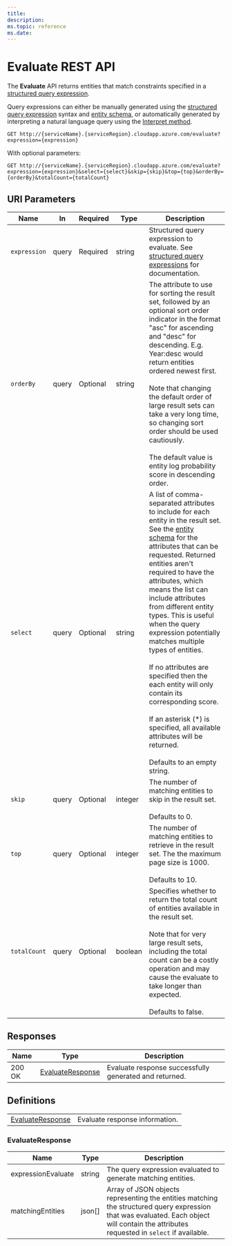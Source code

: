 ```yaml
---
title: 
description: 
ms.topic: reference
ms.date: 
---
```


# Evaluate REST API

The **Evaluate** API returns entities that match constraints specified in a [structured query expression](concepts-query-expressions.md).

Query expressions can either be manually generated using the [structured query expression](concepts-query-expressions.md) syntax and [entity schema](reference-entity-schema.md), or automatically generated by interpreting a natural language query using the [Interpret method](reference-get-interpret.md).

``` HTTP
GET http://{serviceName}.{serviceRegion}.cloudapp.azure.com/evaluate?expression={expression}
```  

With optional parameters:

``` HTTP
GET http://{serviceName}.{serviceRegion}.cloudapp.azure.com/evaluate?expression={expression}&select={select}&skip={skip}&top={top}&orderBy={orderBy}&totalCount={totalCount}
```  

## URI Parameters

Name | In | Required | Type | Description
--- | --- | --- | --- | ---
`expression` | query | Required | string | Structured query expression to evaluate. See [structured query expressions](concepts-query-expressions.md) for documentation.
`orderBy` | query | Optional | string | The attribute to use for sorting the result set, followed by an optional sort order indicator in the format "asc" for ascending and "desc" for descending. E.g. Year:desc would return entities ordered newest first. <br/><br/>Note that changing the default order of large result sets can take a very long time, so changing sort order should be used cautiously. <br/><br/>The default value is entity log probability score in descending order.
`select` | query | Optional | string | A list of comma-separated attributes to include for each entity in the result set. See the [entity schema](reference-entity-schema.md) for the attributes that can be requested. Returned entities aren't required to have the attributes, which means the list can include attributes from different entity types. This is useful when the query expression potentially matches multiple types of entities. <br/><br/>If no attributes are specified then the each entity will only contain its corresponding score. <br/><br/>If an asterisk (*) is specified, all available attributes will be returned. <br/><br/>Defaults to an empty string.
`skip` | query | Optional | integer | The number of matching entities to skip in the result set. <br/><br/>Defaults to 0.
`top` | query | Optional | integer | The number of matching entities to retrieve in the result set. The the maximum page size is 1000. <br/><br/>Defaults to 10.
`totalCount` | query | Optional | boolean | Specifies whether to return the total count of entities available in the result set. <br/><br/>Note that for very large result sets, including the total count can be a costly operation and may cause the evaluate to take longer than expected. <br/><br/>Defaults to false.

## Responses

Name | Type | Description
--- | --- | ---
200 OK | [EvaluateResponse](#evaluateresponse) | Evaluate response successfully generated and returned.

## Definitions

| | |
| --- | --- |
[EvaluateResponse](#evaluateresponse) | Evaluate response information.

### EvaluateResponse

Name | Type | Description
--- | --- | ---
expressionEvaluate | string | The query expression evaluated to generate matching entities.
matchingEntities | json[] | Array of JSON objects representing the entities matching the structured query expression that was evaluated. Each object will contain the attributes requested in `select` if available.